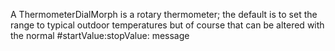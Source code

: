A ThermometerDialMorph is a rotary thermometer; the default is to set the range to typical outdoor temperatures but of course that can be altered with the normal #startValue:stopValue: message